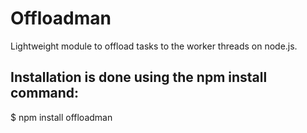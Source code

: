# Offloadman

Lightweight module to offload tasks to the worker threads on node.js.

## Installation is done using the npm install command:

$ npm install offloadman
